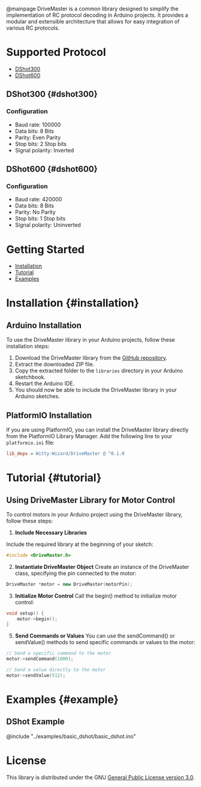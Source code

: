@mainpage
DriveMaster is a common library designed to simplify the implementation of RC protocol decoding in Arduino projects. It provides a modular and extensible architecture that allows for easy integration of various RC protocols.

# Supported Protocol

- [DShot300](#dshot300)
- [DShot600](#dshot600)

## DShot300 {#dshot300}

### Configuration

- Baud rate: 100000
- Data bits: 8 Bits
- Parity: Even Parity
- Stop bits: 2 Stop bits
- Signal polarity: Inverted

## DShot600 {#dshot600}

### Configuration

- Baud rate: 420000
- Data bits: 8 Bits
- Parity: No Parity
- Stop bits: 1 Stop bits
- Signal polarity: Uninverted

# Getting Started
- [Installation](#installation)
- [Tutorial](#tutorial)
- [Examples](#example)

# Installation {#installation}

## Arduino Installation

To use the DriveMaster library in your Arduino projects, follow these installation steps:

1. Download the DriveMaster library from the [GitHub repository](https://github.com/Witty-Wizard/DriveMaster).
2. Extract the downloaded ZIP file.
3. Copy the extracted folder to the `libraries` directory in your Arduino sketchbook.
4. Restart the Arduino IDE.
5. You should now be able to include the DriveMaster library in your Arduino sketches.

## PlatformIO Installation

If you are using PlatformIO, you can install the DriveMaster library directly from the PlatformIO Library Manager. Add the following line to your `platformio.ini` file:

```ini
lib_deps = Witty-Wizard/DriveMaster @ ^0.1.0
```
# Tutorial {#tutorial}

## Using DriveMaster Library for Motor Control

To control motors in your Arduino project using the DriveMaster library, follow these steps:

1. **Include Necessary Libraries**

Include the required library at the beginning of your sketch:
```cpp
#include <DriveMaster.h>
```

2. **Instantiate DriveMaster Object**
Create an instance of the DriveMaster class, specifying the pin connected to the motor:

```cpp
DriveMaster *motor = new DriveMaster(motorPin);
```

3. **Initialize Motor Control**
Call the begin() method to initialize motor control:

```cpp
void setup() {
    motor->begin();
}
```

5. **Send Commands or Values**
You can use the sendCommand() or sendValue() methods to send specific commands or values to the motor:

```cpp
// Send a specific command to the motor
motor->sendCommand(1000);

// Send a value directly to the motor
motor->sendValue(512);
```

# Examples {#example}

## DShot Example
@include "../examples/basic_dshot/basic_dshot.ino"

# License
This library is distributed under the GNU [General Public License version 3.0](https://www.gnu.org/licenses/gpl-3.0.html).